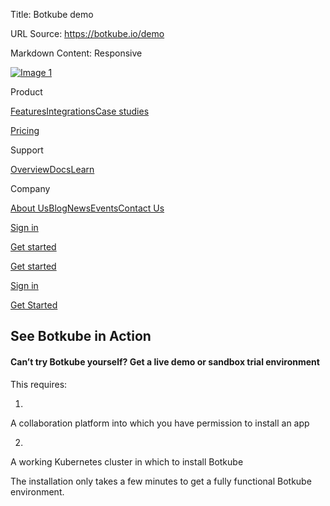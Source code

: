 Title: Botkube demo

URL Source: https://botkube.io/demo

Markdown Content:
Responsive

[![Image 1](https://assets-global.website-files.com/633705de6adaa38599d8e258/6338148fa3f8a509639804fa_botkube-logo.svg)](https://botkube.io/)

Product

[Features](https://botkube.io/pricing#features)[Integrations](#)[Case studies](https://botkube.io/case-studies)

[Pricing](https://botkube.io/pricing)

Support

[Overview](https://botkube.io/support)[Docs](https://docs.botkube.io/)[Learn](https://botkube.io/learn)

Company

[About Us](https://botkube.io/about)[Blog](https://botkube.io/blog)[News](https://botkube.io/news)[Events](https://botkube.io/events)[Contact Us](https://botkube.io/contact)

[Sign in](https://app.testkube.io/)

[Get started](#)

[Get started](https://app.botkube.io/)

[Sign in](https://app.botkube.io/)

[Get Started](https://app.botkube.io/)

See Botkube in Action
---------------------

#### Can’t try Botkube yourself? Get a live demo or sandbox trial environment

This requires:

1.

A collaboration platform into which you have permission to install an app

2.

A working Kubernetes cluster in which to install Botkube

The installation only takes a few minutes to get a fully functional Botkube environment.
